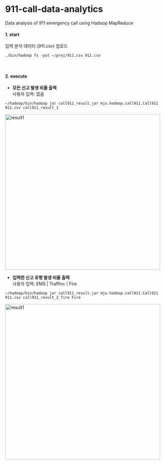 # 911-call-data-analytics
Data analysis of 911 emergency call using Hadoop MapReduce

#### 1. start
입력 분석 데이터 (911.csv) 업로드
```
./bin/hadoop fs -put ~/proj/911.csv 911.csv
```
</br>

#### 2. execute
  * **모든 신고 발생 비율 출력** </br>
  사용자 입력: 없음
  ```
  ~/hadoop/bin/hadoop jar call911_result.jar mju.hadoop.call911.Call911 911.csv call911_result_1
  ```
  <img width="500" alt="result1" src="https://user-images.githubusercontent.com/33407123/80941151-9ba91780-8e1c-11ea-8eb4-5bc56fe0dc42.png">
</br>

  * **입력한 신고 유형 발생 비율 출력** </br>
  사용자 입력: EMS | Traffinc | Fire
  ```
  ~/hadoop/bin/hadoop jar call911_result.jar mju.hadoop.call911.Call911 911.csv call911_result_2_fire Fire
  ```
  <img width="500" alt="result1" src="https://user-images.githubusercontent.com/33407123/80941297-183bf600-8e1d-11ea-9c58-06f5ebe1d357.png">
</br></br>
